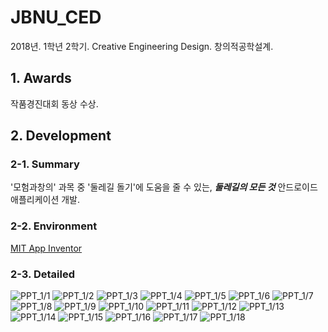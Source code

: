 # JBNU_CED

2018년. 1학년 2학기. Creative Engineering Design. 창의적공학설계.

## 1. Awards

작품경진대회 동상 수상.

## 2. Development

### 2-1. Summary

'모험과창의' 과목 중 '둘레길 돌기'에 도움을 줄 수 있는, ***둘레길의 모든 것*** 안드로이드 애플리케이션 개발.

### 2-2. Environment

[MIT App Inventor](https://appinventor.mit.edu/)

### 2-3. Detailed

![PPT_1/1](./docs/README/1.jpg)
![PPT_1/2](./docs/README/2.jpg)
![PPT_1/3](./docs/README/3.jpg)
![PPT_1/4](./docs/README/4.jpg)
![PPT_1/5](./docs/README/5.jpg)
![PPT_1/6](./docs/README/6.jpg)
![PPT_1/7](./docs/README/7.jpg)
![PPT_1/8](./docs/README/8.jpg)
![PPT_1/9](./docs/README/9.jpg)
![PPT_1/10](./docs/README/10.jpg)
![PPT_1/11](./docs/README/11.jpg)
![PPT_1/12](./docs/README/12.jpg)
![PPT_1/13](./docs/README/13.jpg)
![PPT_1/14](./docs/README/14.jpg)
![PPT_1/15](./docs/README/15.jpg)
![PPT_1/16](./docs/README/16.jpg)
![PPT_1/17](./docs/README/17.jpg)
![PPT_1/18](./docs/README/18.jpg)
